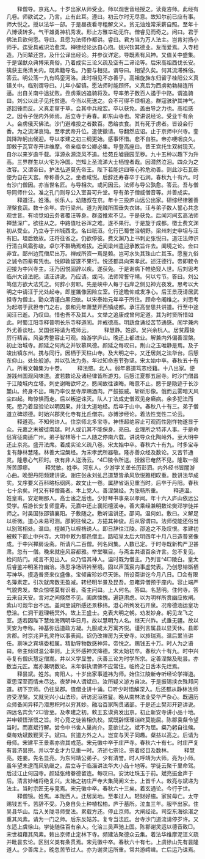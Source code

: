 <!-- { "loadSidebar": true } -->
　　释僧导。京兆人。十岁出家从师受业。师以观世音经授之。读竟咨师。此经有几卷。师欲试之。乃言。止有此耳。遵曰。初云尔时无尽意。故知尔前已应有事。师大悦之。授以法华一部。于是昼夜看寻粗解文义。贫无油烛常采薪自照。至年十八博读转多。气干雄勇神机秀发。形止方雅举动无忤。僧睿见而奇之。问曰。君于佛法且欲何愿。导曰。且愿为法师作都讲。睿曰。君方当为万人法主。岂肯对扬小师乎。迄受具戒识洽愈深。禅律经论达自心抱。姚兴钦其德业。友而爱焉。入寺相造。乃同辇还宫。及什公译出经论。并参议详定。导既素有风神。又值关中盛集。于是谋猷众典博采真俗。乃着成实三论义疏及空有二谛论等。后宋高祖西伐长安。擒获主荡清关内。既素籍导名。乃要与相见。谓导曰。相望久矣。何其流滞殊俗。答云。明公荡一九有鸣銮河洛。此时相见不亦善乎。高祖旋旆东归留子桂阳公义真镇关中。临别谓导曰。儿年小留镇。愿法师时能顾怀。义真后为西虏勃勃赫连所逼。出自关南中途扰败。丑虏乘凶追骑将及。导率弟子数百人遏于中路。谓追骑曰。刘公以此子见托贫道。今当以死送之。会不可得不烦相追。群寇骇驴其神气。遂回锋而反。义真走窜于草。会其中兵段宏。卒以获免。盖由导之力也。高祖感之。因令子侄内外师焉。后立寺于寿春。即东山寺也。常讲说经论。受业千有余人。会虏俄灭佛法。沙门避难投之者数百。悉给衣食。其有死于虏者。皆设会行香。为之流涕哀恸。至孝武帝升位。遣使徵请。导翻然应诏。止于京师中兴寺。銮舆降跸躬出候迎。导以孝建之初三纲更始。感事怀惜。悲不自胜。帝亦哽咽良久。即敕于瓦官寺开讲维摩。帝亲临幸公卿必集。导登高座曰。昔王宫托生双树现灭。自尔以来岁逾千载。淳源永源浇风不追。给苑丘墟鹿园芜秽。九十五种以趣下为升高。三界群生以火宅为净国。岂知上圣流涕大士栖惶者哉。因潜然泣泪。四众为之改容。又谓帝曰。护法弘道莫先帝王。陛下若能运四等心矜危劝善。则此沙石瓦砾便为自在天宫。帝称善久之。坐者咸悦。后辞还寿春卒于石涧。春秋九十有六。时有沙门僧因。亦当世名匠。与导相次。或问因云。法师与导公孰愈。答云。吾与僧导同师什公。准之孔门则导公入室吾可升堂。导有弟子僧威僧音等。并善成实。
　　释道汪。姓潘。长乐人。幼随叔在京。年十三投庐山远公出家。研综经律雅善涅槃食蔬。数十余年。尝行梁州。道为羌贼所围垂失衣钵。汪与弟子数人誓心共念观世音。有顷觉如云务者覆汪等身。群盗推索不见。于是获免。后闻河间玄高法师禅慧深广。欲往从之。中路值吐谷浑之难。遂不果行。于是旋于成都。徵士费文渊初从受业。乃立寺于州城西北。名曰祇洹。化行巴蜀誉洽朝野。梁州刺史申坦与汪有旧。坦后致故。汪将往省之。仍欲停彼。费文渊乃上书刺史张悦曰。道汪法师识行清白风霜弥峻。卓尔不群确焉难拔。近闻梁州遣迎承教旨许去。阖境之论。佥曰非宜。鄙州边荒僧尼出万。禅戒所资一焉是赖。岂可水失其珠山亡其玉。愿鉴九俗之诚令四辈有凭也。悦即敦留遂不果行。悦还都具向宋孝武。述汪德行。帝即敕令迎接为中兴寺主。汪乃因悦固辞以疾。遂获免。于是谢病下帷绝窥人世。后刘思考临州大设法祀。请汪讲说。乃应请。或问。法师常誓守靖。何以亏节。答曰。刘公笃信方欲大法凭之。何辞小劳耶。先是峡中人每于石岸之侧见神光夜发。思考以大明之中请汪于光处起寺。即崖鑴像因险立室。行途瞻仰咸发净心。后王景茂请居武担寺为僧主。勖众清谨白黑归依。以宋泰始元年卒于所住。顾命令阇维之。刘思考为起塔于武担寺门之右。景和元年萧慧开西镇成都。承汪高誉思共讲道。行至中途闻汪已逝。乃叹曰。惜也吾不及其人。文举之追康成曾何足道。其为时贤所惜如此。时蜀江阳寺释普明长乐寺释道訚。并戒德高。明蔬食诵经苦节通感。訚学兼内外尤善谈吐。吴国张裕请为戒师云。
　　释慧静。姓邵。吴兴余杭人。居贫履操厉行精苦。风姿秀整容止可观。始游学庐山。晚还上都进业。解兼内外偏善涅槃。初止治城寺。颜延之何尚之并钦慕风德。颜延之每叹曰。荆山之玉唯静是焉。及子竣出镇东州。携与同行。因栖于天柱山寺。及大明之中。又迁居剡之法华台。后憩东仰山。处处般游。并以弘法为务。年过知命志节弥坚。宋太始中卒。春秋五十有八。所著文翰集为十卷。
　　释法愍。北人。弱年慕道笃志经籍。十八出家。便游践州国观风味道。波若数论及诸经律皆所游刃。后憩江夏郡五层寺。时沙门僧昌于江陵城内立塔。刺史谢晦欲坏之。愍闻故往谏晦。晦意不止。愍于是隐迹于长沙麓山。终身不出。晦乃率仪至寺厚赐酒肉。严鼓振威。斩斫形像。俄而云雾暗天风尘四起。晦惊惧而走。后以叛逆诛灭。队人丁法成史僧双见身癞病。余多犯法而死。愍乃着显验论以明因果。并注大道地经。后卒于山中。春秋八十有三。弟子僧道立碑颂德。时始兴郡灵化寺有比丘僧宗。亦博涉经论。着法性觉性二论云。
　　释道亮。不知何许人。住京师北多宝寺。神悟超绝容止可观而性刚忤物遂显于众。元嘉之末被徙南越。时人或讥其不能保身。亮曰。业理所之特非人事。于是命侣宵征南适广州。弟子智林等十二人随之停南六载。讲说导众化陶岭外。至大明中还止京兆。盛开法席。着成实论义疏八卷。宋太始中卒。春秋六十有九。时多宝寺复有静林慧隆。林善大涅槃经。为宋孝武所器敬。隆亦善众经及数论。又苦节通灵。隆患心气积时。夜有非人送汤云。^4□陵令所送。授器已奄然不见。隆取一服所苦即瘳。
　　释梵敏。姓李。河东人。少游学关垄长历彭泗。内外经书皆闇游心曲。晚憩丹阳频建讲说。谢庄张永刘虬吕道慧皆承风欣悦雅相叹重。数讲法华成实。又序要义百科略标纲网。故文止一卷。属辞省诣见重当时。后卒于丹阳。春秋七十余矣。时又有释僧籥者。本上党人。善涅槃经。为张畅所重。
　　释道温。姓皇甫。安定朝那人。高士谧之后也。少好琴书事亲以孝闻。年十六入庐山依远公受学。后游长安复师童寿。元嘉中还止襄阳檀溪寺。善大乘经兼明数论樊邓学徒并师之。时吴国张邵镇襄阳。子敷随之。敷听温讲还。邵问。温何如。敷曰。义解足以析微。道心未易可测。邵躬往候之。方挹其神俊。后从容谓曰。法师傥能还俗当以别驾相处。温曰。檀越乃以桎梏诱人。即日辞往江陵。邵追之不及叹恨。孝建初被敕下都止中兴寺。大明中敕为都邑僧主。路昭皇太后大明四年十月八日造普贤像成。于中兴禅房设斋。所请凡二百僧。列名同集。人数已定。于时寺既新构严卫甚肃。忽有一僧。晚来就座风容都雅。举堂嘱目。与斋主共语百余许言。忽不复见。检问防门。咸言不见出入。众乃悟其神人。温时既为僧主。乃列言^4□陵白。皇太后睿鉴冲明圣符幽洽。涤思净场研衿至境。固以声藻宸内事虚梵表。乃创思镕斲栖写神华。摸造普贤来仪盛像。宝倾宙珍妙尽天饰。所设斋讲讫今月八日。□会有限名簿素定。引次就席数无盈减。转经明半景及昆吾。忽睹异僧预于座内。容止端严气貌秀发。举众惊嗟莫有识者。斋主问曰。上人何名。答曰。名慧明。住何寺。答云来自天安。言对之间倏然不见。阖席悚愧。遍筵肃虑。以为明祥所贲幽应攸阐。紫山可觌华台不远。盖闻至诚所感还景移纬。澄心所殉发石开泉。况帝德涵运皇功懋洽。仁洞干遐理畅冥外。故上王盛士。克表大明之朝。劝发妙身。躬见龙飞之室。适若因陛下慧烛海隅明华日月。故以慧明为人名。继天兴祚。式垂无疆。故以天安为寺称。神基弥远道政方凝。九服咸太万寓齐悦。谨列言属县以显天休。县即言郡。时京兆尹孔灵符以事表闻。诏仍改禅房为天安寺。以旍瑞焉。温后累当讲任。禀味之宾填委相属。精勤导物数感神异。帝悦之。赐钱五十万。时人为之语曰。帝主倾财温公率则。上天怀感神灵降德。宋太始初卒。春秋六十有九。时中兴寺复有僧庆慧定僧嵩。并以义学显誉。庆善三论为时学所宗。定善涅槃及毗昙。亦数当元匠。嵩亦兼明数论。末年僻执谓佛不应常住。临终之日舌本先烂焉。
　　释昙斌。姓苏。南阳人。十岁出家事道祎为师。始住江陵新寺听经论学禅道。覃思深至而情未尽达。夜梦神人谓斌曰。汝所疑义游方自决。于是振锡挟衣殊邦问道。初下京师。仍往吴郡。值僧业讲十诵。□听少时悟解深入。后还都从静林法师咨受涅槃。又就吴兴小山法珍。研访泥洹胜鬘。晚从南林法业受华严杂心。既遍历众师备闻异释乃潜思积时以穷其妙。融冶百家陶贯诸部。于是还止樊邓开筵讲说。四远名宾负^2□皆至。及孝建之初。敕王玄谟资发出京。初止新安寺讲小品十地。并申顿悟渐悟之旨。时心竞之徒苦相仇校。斌既辞惬理诣终莫能屈。陈郡袁粲令望当时。而嘉斌行解。尝令中书舍人巢尚介。意欲试之。斌不为屈。粲乃躬自往候。粲每劝斌数觐天子。斌曰。贫道方外之人。岂宜与天子同趣。粲益以高之。后请为母师。宋建平王景素亦咨其戒范。宋元徽中卒于庄严寺。春秋六十有七。时庄严复有昙济昙宗。并以学业才力见重一时。济述七宗论。宗着经目及数林。
　　释慧亮。姓姜。先名显亮。为东阿靖公弟子。少有清誉。时人呼靖为大师。亮为小师。虽年望未逮而风轨继之。后立寺于临淄讲法华大小品十地等。学徒云聚千里命驾。后过江止何园寺。颜延张绪眷德留连。每叹曰。安汰吐珠玉于前。斌亮振金声于后。清言妙绪将绝复兴。太始之初庄严寺大集简阅义士。上首千人。敕亮与斌递为法主。当时宗匠无与竞焉。宋元徽中卒。春秋六十三矣。着玄通论。今行于世。
　　释僧镜。姓焦。本陇西人。迁居吴地。至孝过人。轻财好施。家贫母亡。太守赐钱五千。苦辞不受。乃身自负土种植松柏。庐于墓所。泣血三年。服毕出家。住吴县华山。后入关陇寻师受法。累载方还。停止京师。大阐经论。司空东海徐湛之重其风素。请为一门之师。后东反姑苏。复专当法匠。台寺沙门道流请停岁许。又东适上虞徐山。学徒随往百有余人。化洽三吴声驰上国。陈郡谢灵运以德音致□。宋世祖藉其风素。敕出京师止定林下寺。频建法聚德众云集。着法华维摩泥洹义疏并毗昙玄论。区别义类有条贯焉。宋元徽中卒。春秋六十有七。上虞徐山先有昙隆道人。少善席上。晚忽苦节过人。亦为谢灵运所重。常共游嶀嵊。亡后运乃诔焉。
